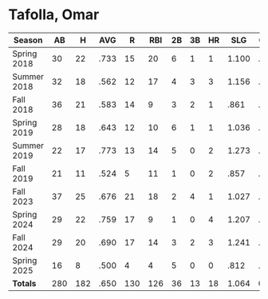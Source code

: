 # Tafolla, Omar

| Season      | AB          | H           | AVG         | R           | RBI         | 2B          | 3B          | HR          | SLG         | OBP         | RSP         | SAF         | K           | BB          | PO          | A           | E           | FAVE        | IP          | H           | K           | BB          | R           | ER          | ERA         
| ----------- | ----------- | ----------- | ----------- | ----------- | ----------- | ----------- | ----------- | ----------- | ----------- | ----------- | ----------- | ----------- | ----------- | ----------- | ----------- | ----------- | ----------- | ----------- | ----------- | ----------- | ----------- | ----------- | ----------- | ----------- | ----------- 
| Spring 2018 | 30          | 22          | .733        | 15          | 20          | 6           | 1           | 1           | 1.100       | .657        | .722        | 4           | 0           | 1           | 14          | 27          | 6           | .872        | 0           | 0           | 0           | 0           | 0           | 0           | .000        
| Summer 2018 | 32          | 18          | .562        | 12          | 17          | 4           | 3           | 3           | 1.156       | .545        | .727        | 1           | 0           | 0           | 18          | 14          | 2           | .941        | 0           | 0           | 0           | 0           | 0           | 0           | .000        
| Fall 2018   | 36          | 21          | .583        | 14          | 9           | 3           | 2           | 1           | .861        | .583        | .583        | 0           | 0           | 0           | 16          | 4           | 0           | 1.000       | 0           | 0           | 0           | 0           | 0           | 0           | .000        
| Spring 2019 | 28          | 18          | .643        | 12          | 10          | 6           | 1           | 1           | 1.036       | .643        | .500        | 0           | 0           | 0           | 8           | 5           | 1           | .929        | 4           | 9           | 0           | 6           | 9           | 9           | 15.750      
| Summer 2019 | 22          | 17          | .773        | 13          | 14          | 5           | 0           | 2           | 1.273       | .739        | .800        | 1           | 0           | 0           | 15          | 0           | 0           | 1.000       | 0           | 0           | 0           | 0           | 0           | 0           | .000        
| Fall 2019   | 21          | 11          | .524        | 5           | 11          | 1           | 0           | 2           | .857        | .571        | .667        | 0           | 0           | 0           | 9           | 10          | 2           | .905        | 6           | 17          | 0           | 3           | 12          | 12          | 14.000      
| Fall 2023   | 37          | 25          | .676        | 21          | 18          | 2           | 4           | 1           | 1.027       | .730        | .765        | 0           | 0           | 0           | 13          | 4           | 3           | .850        | 0           | 0           | 0           | 0           | 0           | 0           | .000        
| Spring 2024 | 29          | 22          | .759        | 17          | 9           | 1           | 0           | 4           | 1.207       | .862        | .833        | 0           | 0           | 0           | 18          | 0           | 3           | .857        | 0           | 0           | 0           | 0           | 0           | 0           | .000        
| Fall 2024   | 29          | 20          | .690        | 17          | 14          | 3           | 2           | 3           | 1.241       | .733        | .778        | 0           | 0           | 1           | 18          | 1           | 0           | 1.000       | 0           | 0           | 0           | 0           | 0           | 0           | .000        
| Spring 2025 | 16          | 8           | .500        | 4           | 4           | 5           | 0           | 0           | .812        | .588        | .667        | 0           | 0           | 1           | 2           | 1           | 0           | 1.000       | 0           | 0           | 0           | 0           | 0           | 0           | .000        
| **Totals**  | 280         | 182         | .650        | 130         | 126         | 36          | 13          | 18          | 1.064       | 0           | 0           | 6           | 0           | 3           | 131         | 66          | 17          | .921        | 10.0        | 26          | 0           | 9           | 21          | 21          | 14.700      
